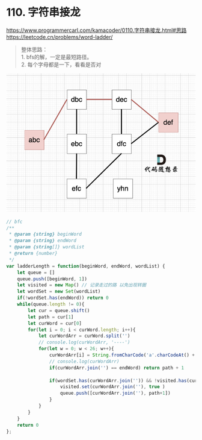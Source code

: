 # 110. 字符串接龙
https://www.programmercarl.com/kamacoder/0110.字符串接龙.html#思路     
https://leetcode.cn/problems/word-ladder/  
  
> 整体思路：        
        1. bfs的解，一定是最短路径。  
        2. 每个字母都是一下，看看是否对        

![plot](./img/20240529121038.png)

```js       
// bfc  
/**
 * @param {string} beginWord
 * @param {string} endWord
 * @param {string[]} wordList
 * @return {number}
 */
var ladderLength = function(beginWord, endWord, wordList) {
    let queue = []
    queue.push([beginWord, 1])
    let visited = new Map() // 记录走过的路 以免出现转圈 
    let wordSet = new Set(wordList)
    if(!wordSet.has(endWord)) return 0 
    while(queue.length != 0){
        let cur = queue.shift()
        let path = cur[1]
        let curWord = cur[0]
        for(let i = 0; i < curWord.length; i++){
            let curWordArr = curWord.split('')
            // console.log(curWordArr, '----')
            for(let w = 0; w < 26; w++){
                curWordArr[i] = String.fromCharCode('a'.charCodeAt() + w)
                // console.log(curWordArr)
                if(curWordArr.join('') == endWord) return path + 1 
                
                if(wordSet.has(curWordArr.join('')) && !visited.has(curWordArr.join('') )){
                    visited.set(curWordArr.join(''), true )
                    queue.push([curWordArr.join(''), path+1])
                }
            }
        }
    }
    return 0 
};
```